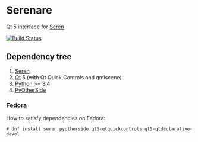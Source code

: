 # Serenare

Qt 5 interface for [Seren](http://holdenc.altervista.org/seren/)

[![Build Status](https://travis-ci.org/frafra/serenare.svg?branch=master)](https://travis-ci.org/frafra/serenare)

## Dependency tree

1.  [Seren](http://holdenc.altervista.org/seren/)
2.  [Qt](https://www.qt.io/) 5 (with Qt Quick Controls and qmlscene)
3.  [Python](https://www.python.org/) >= 3.4
4.  [PyOtherSide](https://thp.io/2011/pyotherside/)

### Fedora

How to satisfy dependencies on Fedora:

    # dnf install seren pyotherside qt5-qtquickcontrols qt5-qtdeclarative-devel
